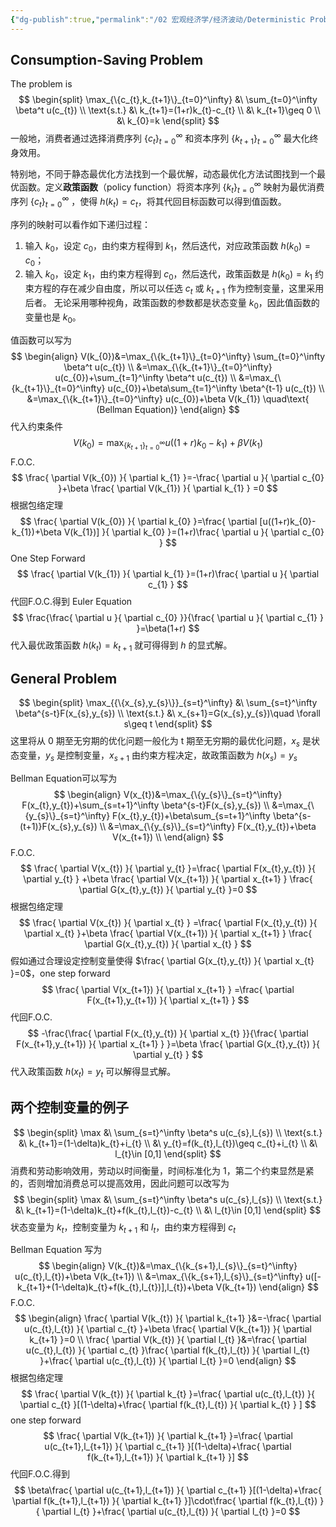 ```yaml
---
{"dg-publish":true,"permalink":"/02 宏观经济学/经济波动/Deterministic Problem/","created":"2023-06-18T16:33:00.901+08:00","updated":"2024-06-18T18:15:44.567+08:00"}
---
```



## Consumption-Saving Problem

The problem is
$$
\begin{split}
\max_{\{c_{t},k_{t+1}\}_{t=0}^\infty} &\ \sum_{t=0}^\infty \beta^t u(c_{t}) \\
\text{s.t.} &\ k_{t+1}=(1+r)k_{t}-c_{t} \\
&\ k_{t+1}\geq 0 \\
&\ k_{0}=k
\end{split}
$$
一般地，消费者通过选择消费序列 $\{c_{t}\}_{t=0}^\infty$ 和资本序列 $\{k_{t+1}\}_{t=0}^\infty$ 最大化终身效用。

特别地，不同于静态最优化方法找到一个最优解，动态最优化方法试图找到一个最优函数。定义**政策函数**（policy function）将资本序列 $\{k_{t}\}_{t=0}^\infty$ 映射为最优消费序列 $\{c_{t}\}_{t=0}^\infty$ ，使得 $h(k_{t})=c_{t}$，将其代回目标函数可以得到值函数。

序列的映射可以看作如下递归过程：
1. 输入 $k_{0}$，设定 $c_{0}$，由约束方程得到 $k_{1}$，然后迭代，对应政策函数 $h(k_{0})=c_{0}$；
2. 输入 $k_{0}$，设定 $k_{1}$，由约束方程得到 $c_{0}$，然后迭代，政策函数是 $h(k_{0})=k_{1}$
约束方程的存在减少自由度，所以可以任选 $c_{t}$ 或 $k_{t+1}$ 作为控制变量，这里采用后者。
无论采用哪种视角，政策函数的参数都是状态变量 $k_{0}$，因此值函数的变量也是 $k_{0}$。

值函数可以写为
$$
\begin{align}
V(k_{0})&=\max_{\{k_{t+1}\}_{t=0}^\infty} \sum_{t=0}^\infty \beta^t u(c_{t}) \\
&=\max_{\{k_{t+1}\}_{t=0}^\infty} u(c_{0})+\sum_{t=1}^\infty \beta^t u(c_{t}) \\
&=\max_{\{k_{t+1}\}_{t=0}^\infty} u(c_{0})+\beta\sum_{t=1}^\infty \beta^{t-1} u(c_{t}) \\
&=\max_{\{k_{t+1}\}_{t=0}^\infty} u(c_{0})+\beta V(k_{1}) \quad\text{ (Bellman Equation)}
\end{align}
$$
代入约束条件
$$
V(k_{0})=\max_{\{k_{t+1}\}_{t=0}^\infty} u((1+r)k_{0}-k_{1})+\beta V(k_{1})
$$
F.O.C.
$$
\frac{ \partial V(k_{0}) }{ \partial k_{1} }=-\frac{ \partial u }{ \partial c_{0} }+\beta \frac{ \partial V(k_{1}) }{ \partial k_{1} } =0
$$
根据包络定理
$$
\frac{ \partial V(k_{0}) }{ \partial k_{0} }=\frac{ \partial [u((1+r)k_{0}-k_{1})+\beta V(k_{1})] }{ \partial k_{0} }=(1+r)\frac{ \partial u }{ \partial c_{0} } 
$$
One Step Forward
$$
\frac{ \partial V(k_{1}) }{ \partial k_{1} }=(1+r)\frac{ \partial u }{ \partial c_{1} }
$$
代回F.O.C.得到 Euler Equation
$$
\frac{\frac{ \partial u }{ \partial c_{0} }}{\frac{ \partial u }{ \partial c_{1} } }=\beta(1+r) 
$$
代入最优政策函数 $h(k_{t})=k_{t+1}$ 就可得得到 $h$ 的显式解。


## General Problem

$$
\begin{split}
\max_{{\{x_{s},y_{s}\}}_{s=t}^\infty} &\ \sum_{s=t}^\infty \beta^{s-t}F(x_{s},y_{s}) \\
\text{s.t.} &\ x_{s+1}=G(x_{s},y_{s})\quad \forall s\geq t 
\end{split}
$$
这里将从 0 期至无穷期的优化问题一般化为 t 期至无穷期的最优化问题，$x_{s}$ 是状态变量，$y_{s}$ 是控制变量，$x_{s+1}$ 由约束方程决定，故政策函数为 $h(x_{s})=y_{s}$

Bellman Equation可以写为
$$
\begin{align}
V(x_{t})&=\max_{\{y_{s}\}_{s=t}^\infty} F(x_{t},y_{t})+\sum_{s=t+1}^\infty \beta^{s-t}F(x_{s},y_{s}) \\
&=\max_{\{y_{s}\}_{s=t}^\infty} F(x_{t},y_{t})+\beta\sum_{s=t+1}^\infty \beta^{s-(t+1)}F(x_{s},y_{s}) \\
&=\max_{\{y_{s}\}_{s=t}^\infty} F(x_{t},y_{t})+\beta V(x_{t+1}) \\
\end{align}
$$
F.O.C.
$$
\frac{ \partial V(x_{t}) }{ \partial y_{t} }=\frac{ \partial F(x_{t},y_{t}) }{ \partial y_{t} } +\beta \frac{ \partial V(x_{t+1}) }{ \partial x_{t+1} } \frac{ \partial G(x_{t},y_{t}) }{ \partial y_{t} }=0
$$
根据包络定理
$$
\frac{ \partial V(x_{t}) }{ \partial x_{t} } =\frac{ \partial F(x_{t},y_{t}) }{ \partial x_{t} }+\beta \frac{ \partial V(x_{t+1}) }{ \partial x_{t+1} } \frac{ \partial G(x_{t},y_{t}) }{ \partial x_{t} } 
$$
假如通过合理设定控制变量使得 $\frac{ \partial G(x_{t},y_{t}) }{ \partial x_{t} }=0$，one step forward
$$
\frac{ \partial V(x_{t+1}) }{ \partial x_{t+1} } =\frac{ \partial F(x_{t+1},y_{t+1}) }{ \partial x_{t+1} } 
$$
代回F.O.C.
$$
-\frac{\frac{ \partial F(x_{t},y_{t}) }{ \partial x_{t} }}{\frac{ \partial F(x_{t+1},y_{t+1}) }{ \partial x_{t+1} } }=\beta \frac{ \partial G(x_{t},y_{t}) }{ \partial y_{t} } 
$$
代入政策函数 $h(x_{t})=y_{t}$ 可以解得显式解。

## 两个控制变量的例子

$$
\begin{split}
\max &\ \sum_{s=t}^\infty \beta^s u(c_{s},l_{s}) \\
\text{s.t.} &\ k_{t+1}=(1-\delta)k_{t}+i_{t} \\
&\ y_{t}=f(k_{t},l_{t})\geq c_{t}+i_{t} \\
&\ l_{t}\in [0,1]
\end{split}
$$
消费和劳动影响效用，劳动以时间衡量，时间标准化为 1，第二个约束显然是紧的，否则增加消费总可以提高效用，因此问题可以改写为
$$
\begin{split}
\max &\ \sum_{s=t}^\infty \beta^s u(c_{s},l_{s}) \\
\text{s.t.} &\ k_{t+1}=(1-\delta)k_{t}+f(k_{t},l_{t})-c_{t} \\
&\ l_{t}\in [0,1]
\end{split}
$$
状态变量为 $k_{t}$，控制变量为 $k_{t+1}$ 和 $l_{t}$，由约束方程得到 $c_{t}$

Bellman Equation 写为
$$
\begin{align}
V(k_{t})&=\max_{\{k_{s+1},l_{s}\}_{s=t}^\infty} u(c_{t},l_{t})+\beta V(k_{t+1}) \\
&=\max_{\{k_{s+1},l_{s}\}_{s=t}^\infty} u([-k_{t+1}+(1-\delta)k_{t}+f(k_{t},l_{t})],l_{t})+\beta V(k_{t+1}) 
\end{align}
$$
F.O.C.
$$
\begin{align}
\frac{ \partial V(k_{t}) }{ \partial k_{t+1} }&=-\frac{ \partial u(c_{t},l_{t}) }{ \partial c_{t} }+\beta \frac{ \partial V(k_{t+1}) }{ \partial k_{t+1} }=0  \\
\frac{ \partial V(k_{t}) }{ \partial l_{t} }&=\frac{ \partial u(c_{t},l_{t}) }{ \partial c_{t} }\frac{ \partial f(k_{t},l_{t}) }{ \partial l_{t} }+\frac{ \partial u(c_{t},l_{t}) }{ \partial l_{t} }=0
\end{align}
$$
根据包络定理
$$
\frac{ \partial V(k_{t}) }{ \partial k_{t} }=\frac{ \partial u(c_{t},l_{t}) }{ \partial c_{t} }[(1-\delta)+\frac{ \partial f(k_{t},l_{t}) }{ \partial k_{t} } ]
$$
one step forward
$$
\frac{ \partial V(k_{t+1}) }{ \partial k_{t+1} }=\frac{ \partial u(c_{t+1},l_{t+1}) }{ \partial c_{t+1} }[(1-\delta)+\frac{ \partial f(k_{t+1},l_{t+1}) }{ \partial k_{t+1} }]
$$
代回F.O.C.得到
$$
\beta\frac{ \partial u(c_{t+1},l_{t+1}) }{ \partial c_{t+1} }[(1-\delta)+\frac{ \partial f(k_{t+1},l_{t+1}) }{ \partial k_{t+1} }]\cdot\frac{ \partial f(k_{t},l_{t}) }{ \partial l_{t} }+\frac{ \partial u(c_{t},l_{t}) }{ \partial l_{t} }=0
$$

